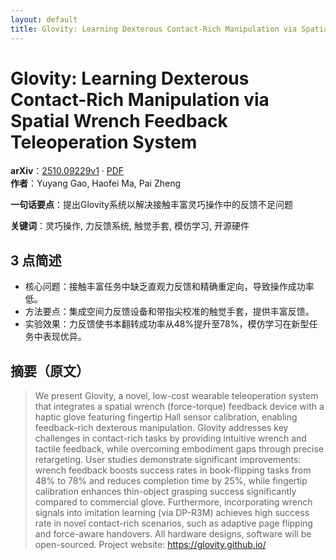 ```yaml
---
layout: default
title: Glovity: Learning Dexterous Contact-Rich Manipulation via Spatial Wrench Feedback Teleoperation System
---
```


# Glovity: Learning Dexterous Contact-Rich Manipulation via Spatial Wrench Feedback Teleoperation System
**arXiv**：[2510.09229v1](https://arxiv.org/abs/2510.09229) · [PDF](https://arxiv.org/pdf/2510.09229.pdf)  
**作者**：Yuyang Gao, Haofei Ma, Pai Zheng  

**一句话要点**：提出Glovity系统以解决接触丰富灵巧操作中的反馈不足问题

**关键词**：灵巧操作, 力反馈系统, 触觉手套, 模仿学习, 开源硬件

## 3 点简述
- 核心问题：接触丰富任务中缺乏直观力反馈和精确重定向，导致操作成功率低。
- 方法要点：集成空间力反馈设备和带指尖校准的触觉手套，提供丰富反馈。
- 实验效果：力反馈使书本翻转成功率从48%提升至78%，模仿学习在新型任务中表现优异。

## 摘要（原文）

> We present Glovity, a novel, low-cost wearable teleoperation system that
> integrates a spatial wrench (force-torque) feedback device with a haptic glove
> featuring fingertip Hall sensor calibration, enabling feedback-rich dexterous
> manipulation. Glovity addresses key challenges in contact-rich tasks by
> providing intuitive wrench and tactile feedback, while overcoming embodiment
> gaps through precise retargeting. User studies demonstrate significant
> improvements: wrench feedback boosts success rates in book-flipping tasks from
> 48% to 78% and reduces completion time by 25%, while fingertip calibration
> enhances thin-object grasping success significantly compared to commercial
> glove. Furthermore, incorporating wrench signals into imitation learning (via
> DP-R3M) achieves high success rate in novel contact-rich scenarios, such as
> adaptive page flipping and force-aware handovers. All hardware designs,
> software will be open-sourced. Project website: https://glovity.github.io/

